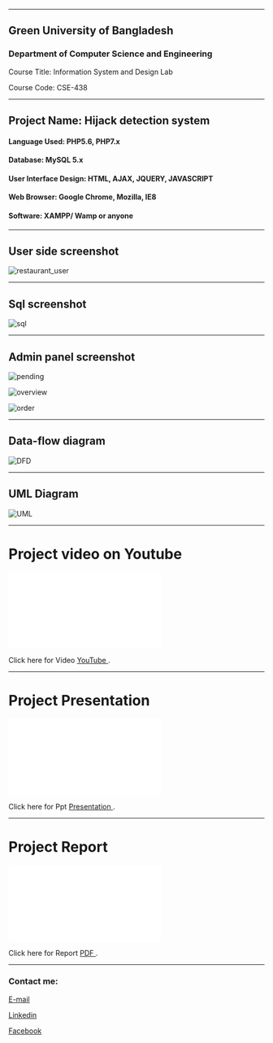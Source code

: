 
---
<h2>Green University of Bangladesh </h2>

<h3>Department of Computer Science and Engineering</h3>

<p>Course Title: Information System and Design Lab</p>
<p>Course Code: CSE-438</p>

---

 <h2>Project Name: Hijack detection system</h2>

 <h4>Language Used: PHP5.6,  PHP7.x</h4>
 <h4>Database: MySQL 5.x</h4>
 <h4>User Interface Design: HTML, AJAX, JQUERY, JAVASCRIPT</h4>
 <h4>Web Browser: Google Chrome, Mozilla, IE8</h4>
 <h4>Software: XAMPP/ Wamp or anyone</h4>

---

<h2>User side screenshot</h2>

<img src="restaurant_user.jpg"
     alt="restaurant_user"/>

---


<h2>Sql screenshot</h2>

<img src="sql.jpg"
     alt="sql"/>

---


<h2>Admin panel screenshot</h2>

<img src="pending.png"
     alt="pending"/>

<img src="overview.png"
     alt="overview"/>

<img src="order.png"
     alt="order"/>


---

<h2>Data-flow diagram</h2>

<img src="DFD.JPG"
     alt="DFD"/>

---     

<h2>UML Diagram</h2>

<img src="UML.JPG"
     alt="UML"/>

---











<h1 id="test-title">Project video on Youtube</h1>

<object data="loremipsum.pdf#page=2" type="application/pdf" width="700px" height="700px">
    <embed src="loremipsum.pdf#page=2">
        <p>Click here for Video <a href="https://youtu.be/la_qWon6x50"> YouTube </a>.</p>
    </embed>
</object>

---



<h1 id="test-title">Project Presentation</h1>

<object data="loremipsum.pdf#page=2" type="application/pdf" width="700px" height="700px">
    <embed src="loremipsum.pdf#page=2">
        <p>Click here for Ppt <a href="Online_Restaurent.pptx"> Presentation </a>.</p>
    </embed>
</object>

---


<h1 id="test-title">Project Report</h1>

<object data="loremipsum.pdf#page=2" type="application/pdf" width="700px" height="700px">
    <embed src="loremipsum.pdf#page=2">
        <p>Click here for Report <a href="Project_Report.pdf"> PDF </a>.</p>
    </embed>
</object>

---









<!-- all link is here -->


### Contact me:

[E-mail](tanvirpoly@gmail.com)

[Linkedin]( https://www.linkedin.com/in/tanvirx/)

[Facebook]( https://www.facebook.com/tanvirfbid)

